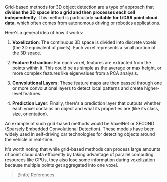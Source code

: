 
Grid-based methods for 3D object detection are a type of approach that **divides the 3D space into a grid and then processes each cell independently**. This method is particularly **suitable for LiDAR point cloud data**, which often comes from autonomous driving or robotics applications.

Here's a general idea of how it works:

1. **Voxelization**: The continuous 3D space is divided into discrete voxels (the 3D equivalent of pixels). Each voxel represents a small portion of the 3D space.
    
2. **Feature Extraction**: For each voxel, features are extracted from the points within it. This could be as simple as the average or max height, or more complex features like eigenvalues from a PCA analysis.
    
3. **Convolutional Layers**: These feature maps are then passed through one or more convolutional layers to detect local patterns and create higher-level features.
    
4. **Prediction Layer**: Finally, there's a prediction layer that outputs whether each voxel contains an object and what its properties are (like its class, size, orientation).

An example of such grid-based methods would be VoxelNet or SECOND (Sparsely Embedded Convolutional Detection). These models have been widely used in self-driving car technologies for detecting objects around the vehicle in real-time.

It's worth noting that while grid-based methods can process large amounts of point cloud data efficiently by taking advantage of parallel computing resources like GPUs, they also lose some information during voxelization because multiple points get aggregated into one voxel.

> [!info] References
> 

